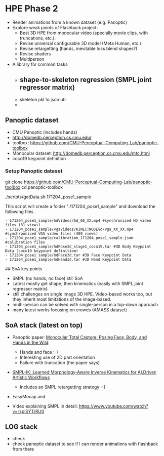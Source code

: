 # HPE Phase 2

- Render animations from a known dataset (e.g. Panoptic)
- Explore weak points of Flashback project:
	- Best 3D HPE from monocular video (specially movie clips, with truncations, etc.).
	- Revise universal configurable 3D model (Meta Human, etc.)
	- Revise retargetting (hands, inevitable loss blend shapes?)
	- Revise shaders
	- Multiperson
- A library for common tasks
	- shape-to-skeleton regression (SMPL joint regressor matrix)
		- 
	- skeleton pkl to json util
	-  

## Panoptic dataset

- CMU Panoptic (includes hands)
- http://domedb.perception.cs.cmu.edu/
- toolbox: https://github.com/CMU-Perceptual-Computing-Lab/panoptic-toolbox
- Monocular dataset: http://domedb.perception.cs.cmu.edu/mtc.html
- coco19 keypoint definition

### Setup Panoptic dataset

git clone https://github.com/CMU-Perceptual-Computing-Lab/panoptic-toolbox
cd panoptic-toolbox

./scripts/getData.sh 171204_pose1_sample

This script will create a folder "./171204_pose1_sample" and download the following files.

	- 171204_pose1_sample/hdVideos/hd_00_XX.mp4 #synchronized HD video files (31 views)
	- 171204_pose1_sample/vgaVideos/KINECTNODE%d/vga_XX_XX.mp4 #synchrponized VGA video files (480 views)
	- 171204_pose1_sample/calibration_171204_pose1_sample.json #calibration files
	- 171204_pose1_sample/hdPose3d_stage1_coco19.tar #3D Body Keypoint Data (coco19 keypoint definition)
	- 171204_pose1_sample/hdFace3d.tar #3D Face Keypoint Data
	- 171204_pose1_sample/hdHand3d.tar #3D Hand Keypoint Data

## SoA key points

- SMPL (no hands, no face) still SoA
- Latest mostly get shape, then kinematics (easily with SMPL joint regressor matrix)
- still challenges on single image 3D HPE. Video-based works too, but they inherit most limitations of the image-based.
- multi-person can be solved with single-person in a top-down approach
- many latest works focusing on crowds (AMASS dataset)

## SoA stack (latest on top)

- Panoptic paper: [Monocular Total Capture: Posing Face, Body, and Hands in the Wild](http://domedb.perception.cs.cmu.edu/mtc.html)
	- Hands and face :-)
	- Interesting use of 2D part orientation
	- Failure with truncation (the paper says)

- [SMPL-IK: Learned Morphology-Aware Inverse Kinematics for AI,Driven Artistic Workflows](https://arxiv.org/pdf/2208.08274.pdf)
	- Includes an SMPL retargetting strategy :-)
- EasyMocap and 

- Video explaining SMPL in detail: https://www.youtube.com/watch?v=rzpiSYTrRU0

## LOG stack

- check 
- check panoptic dataset to see if I can render animations with flashback from there